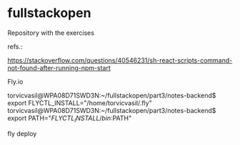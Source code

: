 # fullstackopen
Repository with the exercises

refs.:

https://stackoverflow.com/questions/40546231/sh-react-scripts-command-not-found-after-running-npm-start

Fly.io

torvicvasil@WPA08D71SWD3N:~/fullstackopen/part3/notes-backend$ export FLYCTL_INSTALL="/home/torvicvasil/.fly"
torvicvasil@WPA08D71SWD3N:~/fullstackopen/part3/notes-backend$ export PATH="$FLYCTL_INSTALL/bin:$PATH"

fly deploy
